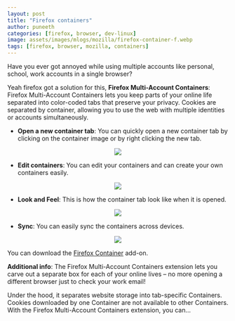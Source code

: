 ```yaml
---
layout: post
title: "Firefox containers"
author: puneeth
categories: [firefox, browser, dev-linux]
image: assets/images/mlogs/mozilla/firefox-container-f.webp
tags: [firefox, browser, mozilla, containers]
---
```


Have you ever got annoyed while using multiple accounts like personal, school, work accounts in a single browser?

Yeah firefox got a solution for this,
**Firefox Multi-Account Containers**: Firefox Multi-Account Containers lets you keep parts of your online life separated into color-coded tabs that preserve your privacy. Cookies are separated by container, allowing you to use the web with multiple identities or accounts simultaneously.

- **Open a new container tab**:
You can quickly open a new container tab by clicking on the container image or by right clicking the new tab.
<p align="center">
  <img src="https://devskrate.github.io/assets/images/mlogs/mozilla/firefox-container-1.webp">
</p>

- **Edit containers**:
You can edit your containers and can create your own containers easily.
<p align="center">
  <img src="https://devskrate.github.io/assets/images/mlogs/mozilla/firefox-container-t.webp">
</p>

- **Look and Feel**:
This is how the container tab look like when it is opened.
<p align="center">
  <img src="https://devskrate.github.io/assets/images/mlogs/mozilla/firefox-container-3.webp">
</p>

- **Sync**:
You can easily sync the containers across devices.
<p align="center">
  <img src="https://devskrate.github.io/assets/images/mlogs/mozilla/firefox-container-sync.webp">
</p>

You can download the [Firefox Container](https://addons.mozilla.org/en-US/firefox/addon/multi-account-containers/) add-on.

**Additional info**:
The Firefox Multi-Account Containers extension lets you carve out a separate box for each of your online lives – no more opening a different browser just to check your work email!

Under the hood, it separates website storage into tab-specific Containers. Cookies downloaded by one Container are not available to other Containers. With the Firefox Multi-Account Containers extension, you can...
